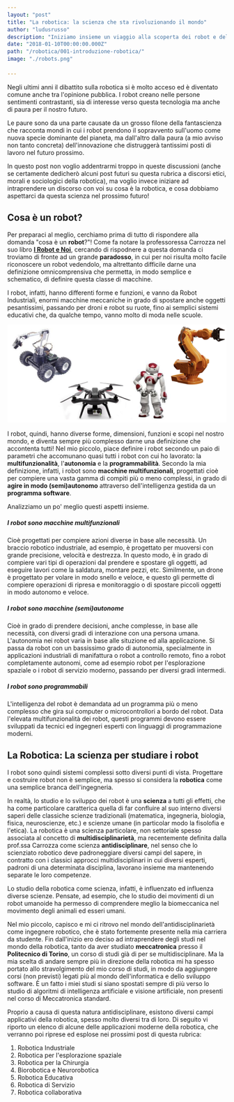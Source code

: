 ```yaml
---
layout: "post"
title: "La robotica: la scienza che sta rivoluzionando il mondo"
author: "ludusrusso"
description: "Iniziamo insieme un viaggio alla scoperta dei robot e della robotica!"
date: "2018-01-10T00:00:00.000Z"
path: "/robotica/001-introduzione-robotica/"
image: "./robots.png"

---
```


Negli ultimi anni il dibattito sulla robotica si è molto acceso ed è diventato comune anche tra l'opinione pubblica.
I robot creano nelle persone sentimenti contrastanti, sia di interesse verso questa tecnologia ma anche di paura
per il nostro futuro.

Le paure sono da una parte causate da un grosso filone della fantascienza che racconta mondi in cui i robot prendono
il sopravvento sull'uomo come nuova specie dominante del pianeta, ma dall'altro dalla paura (a mio avviso non tanto concreta) dell'innovazione che distruggerà tantissimi posti di lavoro nel futuro prossimo.

In questo post non voglio addentrarmi troppo in queste discussioni (anche se certamente dedicherò alcuni post futuri su questa rubrica a discorsi etici, morali e sociologici della robotica), ma voglio invece iniziare ad intraprendere un discorso con voi su cosa è la robotica, e cosa dobbiamo aspettarci da questa scienza nel prossimo futuro!

## Cosa è un robot?

Per preparaci al meglio, cerchiamo prima di tutto di rispondere alla domanda "cosa è un **robot**?"! Come fa notare la professoressa Carrozza nel suo libro [**I Robot e Noi**](https://amzn.to/2sVkCOt), cercando di rispodnere a questa domanda ci troviamo di fronte ad un grande **paradosso**, in cui per noi risulta molto facile riconoscere un robot vedendolo, ma altrettanto difficile darne una definizione
omnicomprensiva che permetta, in modo semplice e schematico, di definire questa classe di macchine.

I robot, infatti, hanno differenti forme e funzioni, e vanno da Robot Industriali, enormi macchine meccaniche in grado di spostare anche oggetti pesantissimi, passando per droni e robot su ruote, fino ai semplici sistemi educativi che, da qualche tempo, vanno molto di moda nelle scuole.

![alcuni esempi di robot](./robots.png)

I robot, quindi, hanno diverse forme, dimensioni, funzioni e scopi nel nostro mondo, e diventa sempre più complesso darne una definizione che accontenta tutti! Nel mio piccolo, piace definire i robot secondo un paio di parametri che accomunano
quasi tutti i robot con cui ho lavorato: la **multifunzionalità**, l'**autonomia** e la **programmabilità**. Secondo la mia definizione, infatti, i robot sono **macchine multifunzionali**, progettati cioè per compiere una vasta gamma di compiti più o meno complessi, in grado di **agire in modo (semi)autonomo** attraverso dell'intelligenza gestida da un **programma software**.

Analizziamo un po' meglio questi aspetti insieme.

##### I robot sono macchine multifunzionali

Cioè progettati per compiere azioni diverse in base alle necessità. Un braccio robotico industriale, ad esempio, è progettato per muoversi con grande precisione, velocità e destrezza. In questo modo, è in grado di compiere vari tipi di operazioni dal prendere e spostare gli oggetti, ad eseguire lavori come la saldatura, montare pezzi, etc. Similmente, un drone è progettato per volare in modo snello e veloce, e questo gli permette di compiere operazioni di ripresa e monitoraggio o di spostare piccoli oggetti in modo autonomo e veloce.

##### I robot sono macchine (semi)autonome

Cioè in grado di prendere decisioni, anche complesse, in base alle necessità, con diversi gradi di interazione con una persona umana.
L'autonomia nei robot varia in base alle situzione ed alla applicazione. Si passa da robot con un bassissimo grado di autonomia, specialmente in applicazioni industriali di manifattura o robot a controllo remoto, fino a robot completamente autonomi, come ad esempio robot per l'esplorazione spaziale o i robot di servizio moderno, passando per diversi gradi intermedi.

##### I robot sono programmabili

L'intelligenza del robot è demandata ad un programma più o meno complesso che gira sui computer o microcontrollori a bordo del robot.
Data l'elevata multifunzionalità dei robot, questi programmi devono essere sviluppati da tecnici ed ingegneri esperti con linguaggi di programmazione moderni.

## La Robotica: La scienza per studiare i robot

I robot sono quindi sistemi complessi sotto diversi punti di vista. Progettare e costruire robot non è semplice, ma spesso si considera la **robotica** come una semplice branca dell'ingegneria.

In realtà, lo studio e lo sviluppo dei robot è una **scienza** a tutti gli effetti, che ha come particolare caratterica quella di far confluire al suo interno diversi saperi delle classiche scienze tradizionali (matematica, ingegneria, biologia, fisica, neuroscienze, etc.) e scienze umane (in particolar modo la fisolofia e l'etica). La robotica è una scienza particolare, non settoriale spesso associata al concetto di **multidisciplinarietà**, ma recentemente definita dalla prof.ssa Carrozza come scienza **antidisciplinare**, nel senso che lo scienziato robotico deve padroneggiare diversi campi del sapere, in contratto con i classici approcci multidisciplinari in cui diversi esperti, padroni di una determinata disciplina, lavorano insieme ma mantenendo separate le loro competenze.

Lo studio della robotica come scienza, infatti, è influenzato ed influenza diverse scienze. Pensate, ad esempio, che lo studio dei movimenti di un robot umanoide ha permesso di comprendere meglio la biomeccanica nel movimento degli animali ed esseri umani.

Nel mio piccolo, capisco e mi ci ritrovo nel mondo dell'antidisciplinarietà come ingegnere robotico, che è stato fortemente presente nella mia carriera da studente. Fin dall'inizio ero deciso ad intraprendere degli studi nel mondo della robotica, tanto da aver studiato **meccatronica** presso il **Politecnico di Torino**, un corso di studi già di per se multidisciplinare.
Ma la mia scelta di andare sempre più in direzione della robotica mi ha spesso portato allo stravolgimento del mio corso di studi, in modo da aggiungere corsi (non previsti) legati più al mondo dell'informatica e dello sviluppo software.
È un fatto i miei studi si siano spostati sempre di più verso lo studio di algoritmi di intelligenza artificiale e visione artificiale, non presenti nel corso di Meccatronica standard.

Proprio a causa di questa natura antidisciplinare, esistono diversi campi applicativi della robotica, spesso molto diversi tra di loro. Di seguito vi riporto un elenco di alcune delle applicazioni moderne della robotica, che verranno poi riprese ed esplose nei prossimi post di questa rubrica:

1. Robotica Industriale
2. Robotica per l'esplorazione spaziale
3. Robotica per la Chirurgia
4. Biorobotica e Neurorobotica
5. Robotica Educativa
6. Robotica di Servizio
7. Robotica collaborativa
